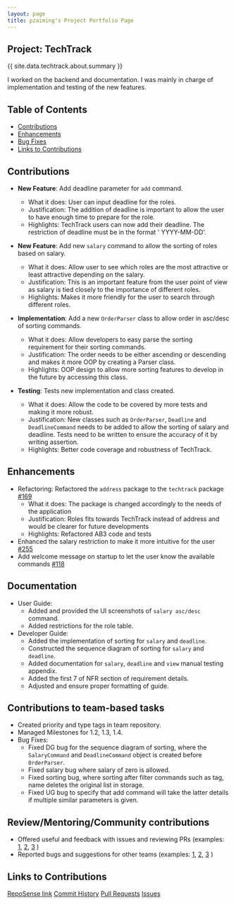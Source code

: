 ```yaml
---
layout: page
title: pzaiming's Project Portfolio Page
---
```


## Project: TechTrack

{{ site.data.techtrack.about.summary }}

I worked on the backend and documentation. I was mainly in charge of implementation and testing of the new features.

## Table of Contents

* [Contributions](#contributions)
* [Enhancements](#enhancements)
* [Bug Fixes](#bug-fixes)
* [Links to Contributions](#links-to-contributions)

## Contributions

* **New Feature**: Add deadline parameter for `add` command.
    * What it does: User can input deadline for the roles.
    * Justification: The addition of deadline is important to allow the user to have enough time to prepare for the
      role.
    * Highlights: TechTrack users can now add their deadline. The restriction of deadline must be in the format '
        YYYY-MM-DD'.

* **New Feature**: Add new `salary` command to allow the sorting of roles based on salary.
    * What it does: Allow user to see which roles are the most attractive or least attractive depending on the salary.
    * Justification: This is an important feature from the user point of view as salary is tied closely to the
      importance of different roles.
    * Highlights: Makes it more friendly for the user to search through different roles.


* **Implementation**: Add a new `OrderParser` class to allow order in asc/desc of sorting commands.
    * What it does: Allow developers to easy parse the sorting requirement for their sorting commands.
    * Justification: The order needs to be either ascending or descending and makes it more OOP by creating a Parser
      class.
    * Highlights: OOP design to allow more sorting features to develop in the future by accessing this class.


* **Testing**: Tests new implementation and class created.
    * What it does: Allow the code to be covered by more tests and making it more robust.
    * Justification: New classes such as `OrderParser`, `Deadline` and `DeadlineCommand` needs to be added to allow the
      sorting of salary and deadline. Tests need to be written to ensure the accuracy of it by writing assertion.
    * Highlights: Better code coverage and robustness of TechTrack.

## Enhancements

* Refactoring: Refactored the `address` package to the `techtrack` package [#169](https://github.com/AY2223S2-CS2103-W16-2/tp/pull/169)
  * What it does: The package is changed accordingly to the needs of the application
  * Justification: Roles fits towards TechTrack instead of address and would be clearer for future developments
  * Highlights: Refactored AB3 code and tests
* Enhanced the salary restriction to make it more intuitive for the user [#255](https://github.com/AY2223S2-CS2103-W16-2/tp/pull/255)
* Add welcome message on startup to let the user know the available commands [#118](https://github.com/AY2223S2-CS2103-W16-2/tp/pull/118)


## Documentation

* User Guide:
  * Added and provided the UI screenshots of `salary asc/desc` command.
  * Added restrictions for the role table.
* Developer Guide:
  * Added the implementation of sorting for `salary` and `deadline`.
  * Constructed the sequence diagram of sorting for `salary` and `deadline`.
  * Added documentation for `salary`, `deadline` and `view` manual testing appendix.
  * Added the first 7 of NFR section of requirement details.
  * Adjusted and ensure proper formatting of guide.


## Contributions to team-based tasks
* Created priority and type tags in team repository.
* Managed Milestones for 1.2, 1.3, 1.4.
* Bug Fixes:
  * Fixed DG bug for the sequence diagram of sorting, where the `SalaryCommand` and `DeadlineCommand` object is created 
    before `OrderParser`.
  * Fixed salary bug where salary of zero is allowed.
  * Fixed sorting bug, where sorting after filter commands such as tag, name deletes the original list in storage.
  * Fixed UG bug to specify that add command will take the latter details if multiple similar parameters is given.


## Review/Mentoring/Community contributions

* Offered useful and feedback with issues and reviewing PRs
  (examples: [1](https://github.com/AY2223S2-CS2103-W16-2/tp/issues/138), 
             [2](https://github.com/AY2223S2-CS2103-W16-2/tp/issues/149), 
             [3](https://github.com/AY2223S2-CS2103-W16-2/tp/issues/242) )
* Reported bugs and suggestions for other teams
  (examples: [1](https://github.com/AY2223S2-CS2103T-W14-4/tp/issues/135),
             [2](https://github.com/AY2223S2-CS2103T-W14-4/tp/issues/142), 
             [3](https://github.com/AY2223S2-CS2103T-W14-4/tp/issues/156) )

## Links to Contributions

[RepoSense link](https://nus-cs2103-ay2223s2.github.io/tp-dashboard/?search=pzaiming&breakdown=true)
[Commit History](https://github.com/AY2223S2-CS2103-W16-2/tp/commits?author=pzaiming)
[Pull Requests](https://github.com/AY2223S2-CS2103-W16-2/tp/pulls?q=is%3Apr+author%3Apzaiming)
[Issues](https://github.com/AY2223S2-CS2103-W16-2/tp/issues?q=is%3Aissue+assignee%3Apzaiming)
